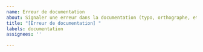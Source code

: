 ```yaml
---
name: Erreur de documentation
about: Signaler une erreur dans la documentation (typo, orthographe, etc...)
title: "[Erreur de documentation] "
labels: documentation
assignees: ''

---
```




